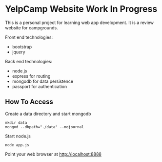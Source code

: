 # YelpCamp Website Work In Progress

This is a personal project for learning web app development. It is a review website for campgrounds.

Front end technologies: 
* bootstrap 
* jquery

Back end technologies: 
* node.js
* express for routing 
* mongodb for data persistence 
* passport for authentication

## How To Access

Create a data directory and start mongodb

```
mkdir data
mongod --dbpath="./data" --nojournal
```

Start node.js

```
node app.js
```

Point your web browser at <http://localhost:8888>
